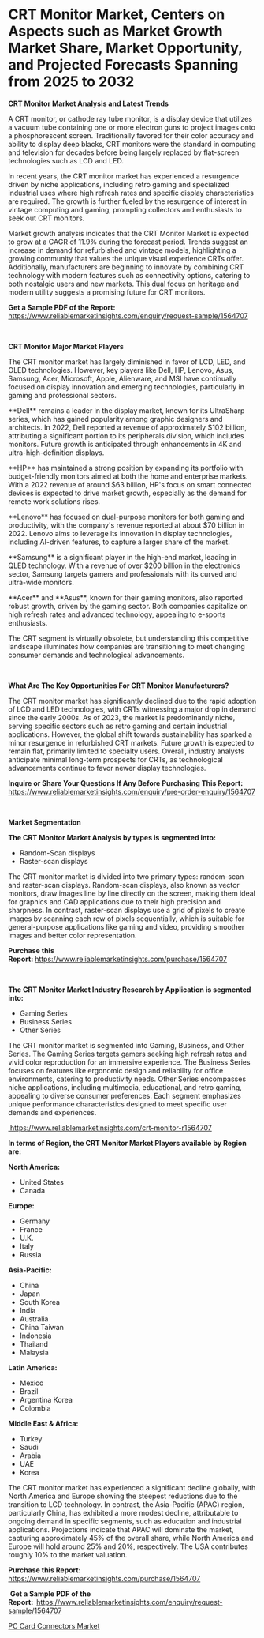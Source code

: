 <p><h1>CRT Monitor Market, Centers on Aspects such as Market Growth Market Share, Market Opportunity, and Projected Forecasts Spanning from 2025 to 2032</h1></p><p><strong>CRT Monitor Market Analysis and Latest Trends</strong></p>
<p><p>A CRT monitor, or cathode ray tube monitor, is a display device that utilizes a vacuum tube containing one or more electron guns to project images onto a phosphorescent screen. Traditionally favored for their color accuracy and ability to display deep blacks, CRT monitors were the standard in computing and television for decades before being largely replaced by flat-screen technologies such as LCD and LED.</p><p>In recent years, the CRT monitor market has experienced a resurgence driven by niche applications, including retro gaming and specialized industrial uses where high refresh rates and specific display characteristics are required. The growth is further fueled by the resurgence of interest in vintage computing and gaming, prompting collectors and enthusiasts to seek out CRT monitors.</p><p>Market growth analysis indicates that the CRT Monitor Market is expected to grow at a CAGR of 11.9% during the forecast period. Trends suggest an increase in demand for refurbished and vintage models, highlighting a growing community that values the unique visual experience CRTs offer. Additionally, manufacturers are beginning to innovate by combining CRT technology with modern features such as connectivity options, catering to both nostalgic users and new markets. This dual focus on heritage and modern utility suggests a promising future for CRT monitors.</p></p>
<p><strong>Get a Sample PDF of the Report:&nbsp;</strong> <a href="https://www.reliablemarketinsights.com/enquiry/request-sample/1564707?utm_campaign=2647&utm_medium=2&utm_source=Github&utm_content=ia&utm_term=06042025&utm_id=crt-monitor">https://www.reliablemarketinsights.com/enquiry/request-sample/1564707</a></p>
<p>&nbsp;</p>
<p><strong>CRT Monitor Major Market Players</strong></p>
<p><p>The CRT monitor market has largely diminished in favor of LCD, LED, and OLED technologies. However, key players like Dell, HP, Lenovo, Asus, Samsung, Acer, Microsoft, Apple, Alienware, and MSI have continually focused on display innovation and emerging technologies, particularly in gaming and professional sectors.</p><p>**Dell** remains a leader in the display market, known for its UltraSharp series, which has gained popularity among graphic designers and architects. In 2022, Dell reported a revenue of approximately $102 billion, attributing a significant portion to its peripherals division, which includes monitors. Future growth is anticipated through enhancements in 4K and ultra-high-definition displays.</p><p>**HP** has maintained a strong position by expanding its portfolio with budget-friendly monitors aimed at both the home and enterprise markets. With a 2022 revenue of around $63 billion, HP's focus on smart connected devices is expected to drive market growth, especially as the demand for remote work solutions rises.</p><p>**Lenovo** has focused on dual-purpose monitors for both gaming and productivity, with the company's revenue reported at about $70 billion in 2022. Lenovo aims to leverage its innovation in display technologies, including AI-driven features, to capture a larger share of the market.</p><p>**Samsung** is a significant player in the high-end market, leading in QLED technology. With a revenue of over $200 billion in the electronics sector, Samsung targets gamers and professionals with its curved and ultra-wide monitors.</p><p>**Acer** and **Asus**, known for their gaming monitors, also reported robust growth, driven by the gaming sector. Both companies capitalize on high refresh rates and advanced technology, appealing to e-sports enthusiasts.</p><p>The CRT segment is virtually obsolete, but understanding this competitive landscape illuminates how companies are transitioning to meet changing consumer demands and technological advancements.</p></p>
<p>&nbsp;</p>
<p><strong>What Are The Key Opportunities For CRT Monitor Manufacturers?</strong></p>
<p><p>The CRT monitor market has significantly declined due to the rapid adoption of LCD and LED technologies, with CRTs witnessing a major drop in demand since the early 2000s. As of 2023, the market is predominantly niche, serving specific sectors such as retro gaming and certain industrial applications. However, the global shift towards sustainability has sparked a minor resurgence in refurbished CRT markets. Future growth is expected to remain flat, primarily limited to specialty users. Overall, industry analysts anticipate minimal long-term prospects for CRTs, as technological advancements continue to favor newer display technologies.</p></p>
<p><strong>Inquire or Share Your Questions If Any Before Purchasing This Report:</strong> <a href="https://www.reliablemarketinsights.com/enquiry/pre-order-enquiry/1564707?utm_campaign=2647&utm_medium=2&utm_source=Github&utm_content=ia&utm_term=06042025&utm_id=crt-monitor">https://www.reliablemarketinsights.com/enquiry/pre-order-enquiry/1564707</a></p>
<p>&nbsp;</p>
<p><strong>Market Segmentation</strong></p>
<p><strong>The CRT Monitor Market Analysis by types is segmented into:</strong></p>
<p><ul><li>Random-Scan displays</li><li>Raster-scan displays</li></ul></p>
<p><p>The CRT monitor market is divided into two primary types: random-scan and raster-scan displays. Random-scan displays, also known as vector monitors, draw images line by line directly on the screen, making them ideal for graphics and CAD applications due to their high precision and sharpness. In contrast, raster-scan displays use a grid of pixels to create images by scanning each row of pixels sequentially, which is suitable for general-purpose applications like gaming and video, providing smoother images and better color representation.</p></p>
<p><strong>Purchase this Report:&nbsp;</strong><a href="https://www.reliablemarketinsights.com/purchase/1564707?utm_campaign=2647&utm_medium=2&utm_source=Github&utm_content=ia&utm_term=06042025&utm_id=crt-monitor">https://www.reliablemarketinsights.com/purchase/1564707</a></p>
<p>&nbsp;</p>
<p><strong>The CRT Monitor Market Industry Research by Application is segmented into:</strong></p>
<p><ul><li>Gaming Series</li><li>Business Series</li><li>Other Series</li></ul></p>
<p><p>The CRT monitor market is segmented into Gaming, Business, and Other Series. The Gaming Series targets gamers seeking high refresh rates and vivid color reproduction for an immersive experience. The Business Series focuses on features like ergonomic design and reliability for office environments, catering to productivity needs. Other Series encompasses niche applications, including multimedia, educational, and retro gaming, appealing to diverse consumer preferences. Each segment emphasizes unique performance characteristics designed to meet specific user demands and experiences.</p></p>
<p><a href="https://www.reliablemarketinsights.com/crt-monitor-r1564707?utm_campaign=2647&utm_medium=2&utm_source=Github&utm_content=ia&utm_term=06042025&utm_id=crt-monitor">&nbsp;https://www.reliablemarketinsights.com/crt-monitor-r1564707</a></p>
<p><strong>In terms of Region, the CRT Monitor Market Players available by Region are:</strong></p>
<p>
    <p> <strong> North America: </strong>
        <ul>
            <li>United States</li>
            <li>Canada</li>
        </ul>
        </p> 
    <p> <strong> Europe: </strong>
        <ul>
            <li>Germany</li>
            <li>France</li>
            <li>U.K.</li>
            <li>Italy</li>
            <li>Russia</li>
        </ul>
        </p> 
    <p> <strong> Asia-Pacific: </strong>
        <ul>
            <li>China</li>
            <li>Japan</li>
            <li>South Korea</li>
            <li>India</li>
            <li>Australia</li>
            <li>China Taiwan</li>
            <li>Indonesia</li>
            <li>Thailand</li>
            <li>Malaysia</li>
        </ul>
        </p> 
    <p> <strong> Latin America: </strong>
        <ul>
            <li>Mexico</li>
            <li>Brazil</li>
            <li>Argentina Korea</li>
            <li>Colombia</li>
        </ul>
        </p> 
    <p> <strong> Middle East & Africa: </strong>
        <ul>
            <li>Turkey</li>
            <li>Saudi</li>
            <li>Arabia</li>
            <li>UAE</li>
            <li>Korea</li>
        </ul>
    </p>
    </p>
<p><p>The CRT monitor market has experienced a significant decline globally, with North America and Europe showing the steepest reductions due to the transition to LCD technology. In contrast, the Asia-Pacific (APAC) region, particularly China, has exhibited a more modest decline, attributable to ongoing demand in specific segments, such as education and industrial applications. Projections indicate that APAC will dominate the market, capturing approximately 45% of the overall share, while North America and Europe will hold around 25% and 20%, respectively. The USA contributes roughly 10% to the market valuation.</p></p>
<p><strong>Purchase this Report: </strong><a href="https://www.reliablemarketinsights.com/purchase/1564707?utm_campaign=2647&utm_medium=2&utm_source=Github&utm_content=ia&utm_term=06042025&utm_id=crt-monitor">https://www.reliablemarketinsights.com/purchase/1564707</a></p>
<p>&nbsp;<strong>Get a Sample PDF of the Report:&nbsp;&nbsp;</strong><a href="https://www.reliablemarketinsights.com/enquiry/request-sample/1564707?utm_campaign=2647&utm_medium=2&utm_source=Github&utm_content=ia&utm_term=06042025&utm_id=crt-monitor">https://www.reliablemarketinsights.com/enquiry/request-sample/1564707</a></p>
<p><strong></strong></p>
<p><p><a href="https://github.com/curinbucan9/Market-Research-Report-List-1/blob/main/pc-card-connectors-market.md?utm_campaign=2647&utm_medium=2&utm_source=Github&utm_content=ia&utm_term=06042025&utm_id=crt-monitor">PC Card Connectors Market</a></p></p>